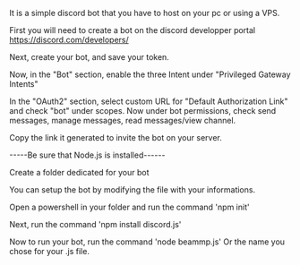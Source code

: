 It is a simple discord bot that you have to host on your pc or using a VPS.

First you will need to create a bot on the discord developper portal https://discord.com/developers/

Next, create your bot, and save your token.

Now, in the "Bot" section, enable the three Intent under "Privileged Gateway Intents"

In the "OAuth2" section, select custom URL for "Default Authorization Link" and check "bot" under scopes. Now under bot permissions, check send messages, manage messages, read messages/view channel.

Copy the link it generated to invite the bot on your server.

-----Be sure that Node.js is installed------

Create a folder dedicated for your bot

You can setup the bot by modifying the file with your informations.

Open a powershell in your folder and run the command 'npm init'

Next, run the command 'npm install discord.js'

Now to run your bot, run the command 'node beammp.js' Or the name you chose for your .js file.



